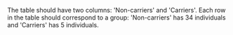 The table should have two columns: 'Non-carriers' and 'Carriers'. Each row in the table should correspond to a group: 'Non-carriers' has 34 individuals and 'Carriers' has 5 individuals.